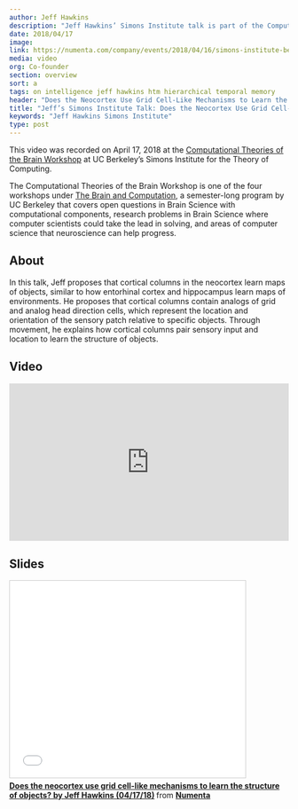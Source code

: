```yaml
---
author: Jeff Hawkins
description: "Jeff Hawkins’ Simons Institute talk is part of the Computational Theories of the Brain Workshop held on April 17, 2018. In his talk, he proposes that the neocortex learns models of objects using the same methods that the entorhinal cortex uses to map environments."
date: 2018/04/17
image:
link: https://numenta.com/company/events/2018/04/16/simons-institute-berkeley/
media: video
org: Co-founder
section: overview
sort: a
tags: on intelligence jeff hawkins htm hierarchical temporal memory
header: "Does the Neocortex Use Grid Cell-Like Mechanisms to Learn the Structure of Objects?"
title: "Jeff’s Simons Institute Talk: Does the Neocortex Use Grid Cell-Like Mechanisms to Learn the Structure of Objects?"
keywords: "Jeff Hawkins Simons Institute"
type: post
---
```


This video was recorded on April 17, 2018 at the [Computational Theories of the Brain Workshop](/company/events/2018/04/16/simons-institute-berkeley/) at UC Berkeley’s Simons Institute for the Theory of Computing.

The Computational Theories of the Brain Workshop is one of the four workshops under [The Brain and Computation](https://simons.berkeley.edu/programs/brain2018), a semester-long program by UC Berkeley that covers open questions in Brain Science with computational components, research problems in Brain Science where computer scientists could take the lead in solving, and areas of computer science that neuroscience can help progress.

## About

In this talk, Jeff proposes that cortical columns in the neocortex learn maps of objects, similar to how entorhinal cortex and hippocampus learn maps of environments. He proposes that cortical columns contain analogs of grid and analog head direction cells, which represent the location and orientation of the sensory patch relative to specific objects. Through movement, he explains how cortical columns pair sensory input and location to learn the structure of objects.

## Video

<iframe width="504" height="283.5" src="https://www.youtube.com/embed/zVGQeFFjhEk" frameborder="0" gesture="media" allow="encrypted-media" allowfullscreen></iframe>

## Slides

<iframe src="//www.slideshare.net/slideshow/embed_code/key/ILfcRYOKiR0HiP" width="425" height="355" frameborder="0" marginwidth="0" marginheight="0" scrolling="no" style="border:1px solid #CCC; border-width:1px; margin-bottom:5px; max-width: 100%;" allowfullscreen> </iframe> <div style="margin-bottom:5px"> <strong> <a href="//www.slideshare.net/numenta/does-the-neocortex-use-grid-celllike-mechanisms-to-learn-the-structure-of-objects-by-jeff-hawkins-041718" title="Does the neocortex use grid cell-like mechanisms to learn the structure of objects? by Jeff Hawkins (04/17/18)" target="\_blank">Does the neocortex use grid cell-like mechanisms to learn the structure of objects? by Jeff Hawkins (04/17/18)</a> </strong> from <strong><a href="https://www.slideshare.net/numenta" target="\_blank">Numenta</a></strong> </div>
